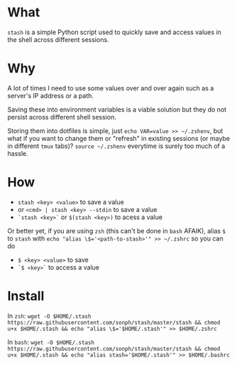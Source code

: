 # What
`stash` is a simple Python script used to quickly save and access values in the shell across different sessions.

# Why
A lot of times I need to use some values over and over again such as a server's IP address or a path.

Saving these into environment variables is a viable solution but they do not persist across different shell session.

Storing them into dotfiles is simple, just `echo VAR=value >> ~/.zshenv`, but what if you want to change them or "refresh" in existing sessions (or maybe in different `tmux` tabs)? `source ~/.zshenv` everytime is surely too much of a hassle.

# How
* `stash <key> <value>` to save a value
* or `<cmd> | stash <key> --stdin` to save a value
* `` `stash <key>` `` or `$(stash <key>)` to acess a value

Or better yet, if you are using `zsh` (this can't be done in `bash` AFAIK), alias `$` to `stash` with `echo "alias \$='<path-to-stash>'" >> ~/.zshrc` so you can do

* `$ <key> <value>` to save
* `` `$ <key>` `` to access a value

# Install
In `zsh`:
`wget -O $HOME/.stash https://raw.githubusercontent.com/sonph/stash/master/stash && chmod u+x $HOME/.stash && echo "alias \$='$HOME/.stash'" >> $HOME/.zshrc`

In `bash`:
`wget -O $HOME/.stash https://raw.githubusercontent.com/sonph/stash/master/stash && chmod u+x $HOME/.stash && echo "alias stash='$HOME/.stash'" >> $HOME/.bashrc`
